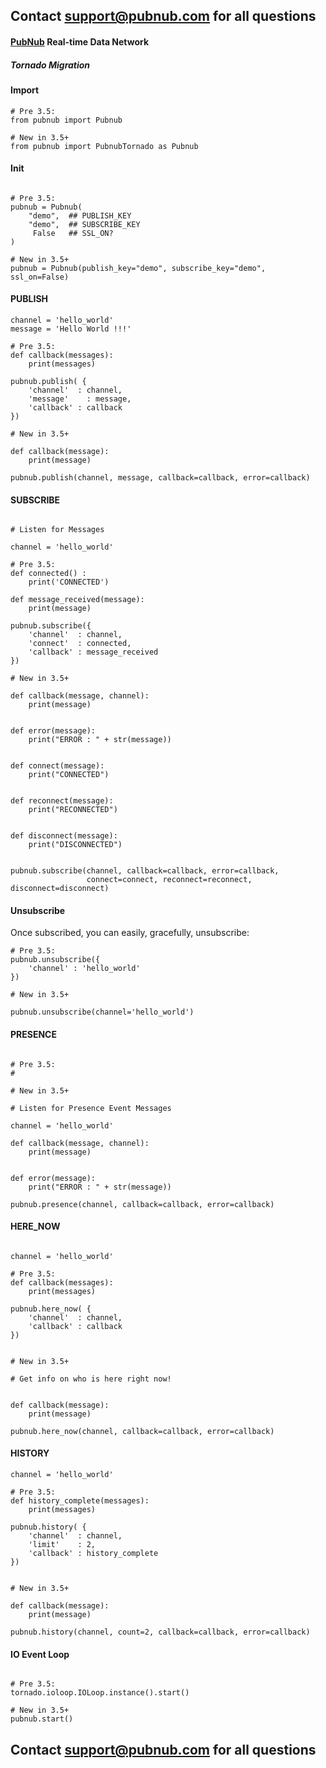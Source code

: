 ## Contact support@pubnub.com for all questions

#### [PubNub](http://www.pubnub.com) Real-time Data Network
##### Tornado Migration

#### Import

```
# Pre 3.5:
from pubnub import Pubnub

# New in 3.5+
from pubnub import PubnubTornado as Pubnub

```


#### Init

```

# Pre 3.5:
pubnub = Pubnub(
    "demo",  ## PUBLISH_KEY
    "demo",  ## SUBSCRIBE_KEY
     False   ## SSL_ON?
)

# New in 3.5+
pubnub = Pubnub(publish_key="demo", subscribe_key="demo", ssl_on=False)

```

#### PUBLISH

```
channel = 'hello_world'
message = 'Hello World !!!'

# Pre 3.5:
def callback(messages):
    print(messages)

pubnub.publish( {
    'channel'  : channel,
    'message'    : message,
    'callback' : callback
})

# New in 3.5+

def callback(message):
    print(message)

pubnub.publish(channel, message, callback=callback, error=callback)

```


#### SUBSCRIBE

```

# Listen for Messages

channel = 'hello_world'

# Pre 3.5:
def connected() :
    print('CONNECTED')

def message_received(message):
    print(message)

pubnub.subscribe({
    'channel'  : channel,
    'connect'  : connected,
    'callback' : message_received
})

# New in 3.5+

def callback(message, channel):
    print(message)


def error(message):
    print("ERROR : " + str(message))


def connect(message):
    print("CONNECTED")


def reconnect(message):
    print("RECONNECTED")


def disconnect(message):
    print("DISCONNECTED")


pubnub.subscribe(channel, callback=callback, error=callback,
                 connect=connect, reconnect=reconnect, disconnect=disconnect)
```

#### Unsubscribe
Once subscribed, you can easily, gracefully, unsubscribe:

```
# Pre 3.5:
pubnub.unsubscribe({
    'channel' : 'hello_world'
})

# New in 3.5+

pubnub.unsubscribe(channel='hello_world')
```

#### PRESENCE

```

# Pre 3.5:
#

# New in 3.5+

# Listen for Presence Event Messages

channel = 'hello_world'

def callback(message, channel):
    print(message)


def error(message):
    print("ERROR : " + str(message))

pubnub.presence(channel, callback=callback, error=callback)
```

#### HERE_NOW

```

channel = 'hello_world'

# Pre 3.5:
def callback(messages):
    print(messages)

pubnub.here_now( {
    'channel'  : channel,
    'callback' : callback
})


# New in 3.5+

# Get info on who is here right now!


def callback(message):
    print(message)

pubnub.here_now(channel, callback=callback, error=callback)
```

#### HISTORY

```
channel = 'hello_world'

# Pre 3.5:
def history_complete(messages):
    print(messages)

pubnub.history( {
    'channel'  : channel,
    'limit'    : 2,
    'callback' : history_complete
})


# New in 3.5+

def callback(message):
    print(message)

pubnub.history(channel, count=2, callback=callback, error=callback)
```

#### IO Event Loop

```

# Pre 3.5:
tornado.ioloop.IOLoop.instance().start()

# New in 3.5+
pubnub.start()
```
## Contact support@pubnub.com for all questions
